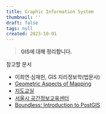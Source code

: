 ```yaml
---
title: Graphic Information System
thumbnail: ''
draft: false
tags: null
created: 2023-10-01
---
```



 > 
 > **GIS에 대해 정리합니다.**

참고할 문서

* 이희연·심재헌, GIS 지리정보학(법문사) 
* [Geometric Aspects of Mapping](https://kartoweb.itc.nl/geometrics/index.html)
* [지도교실](http://mapschool.io/index.kr.html)
* [서울시 공간정보교육센터](http://gis.seoul.go.kr/Edu_Center/Gis_Edu.jsp?tr_code=top_menu04)
* [Boundless: Introduction to PostGIS](https://postgis.net/workshops/postgis-intro/)
